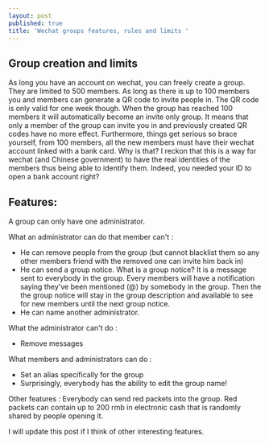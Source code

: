 ```yaml
---
layout: post
published: true
title: 'Wechat groups features, rules and limits '
---
```

Group creation and limits
-------------------------

As long you have an account on wechat, you can freely create a group. They are limited to 500 members. 
As long as there is up to 100 members you and members can generate a QR code to invite people in. The QR code is only valid for one week though. When the group has reached 100 members it will automatically become an invite only group. It means that only a member of the group can invite you in and previously created QR codes have no more effect. Furthermore, things get serious so brace yourself, from 100 members, all the new members must have their wechat account linked with a bank card. Why is that? I reckon that this is a way for wechat (and Chinese government) to have the real identities of the members thus being able to identify them. Indeed, you needed your ID to open a bank account right? 

Features:
---------

A group can only have one administrator.

What an administrator can do that member can't :

 - He can remove people from the group  (but cannot blacklist them so any other members friend with the removed one can invite him back in) 
 - He can send a group notice. 
What is a group notice? It is a message sent to everybody in the group. Every members will have a notification saying they've been mentioned (@) by somebody in the group. Then the the group notice will stay in the group description and available to see for new members until the next group notice.
- He can name another administrator. 


What the administrator can't do :
- Remove messages 

What members and administrators can do :
- Set an alias specifically for the group 
- Surprisingly, everybody has the ability to edit the group name!

Other features :
Everybody can send red packets into the group. Red packets can contain up to 200 rmb in electronic cash that is randomly shared by people opening it. 

I will update this post if I think of other interesting features.





